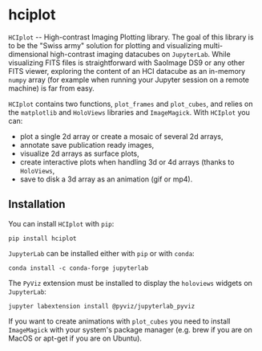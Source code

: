 # hciplot

``HCIplot`` -- High-contrast Imaging Plotting library. The goal of this
library is to be the "Swiss army" solution for plotting and visualizing 
multi-dimensional high-contrast imaging datacubes on ``JupyterLab``. 
While visualizing FITS files is straightforward with SaoImage DS9 or any
other FITS viewer, exploring the content of an HCI datacube as an 
in-memory ``numpy`` array (for example when running your Jupyter session
on a remote machine) is far from easy. 

``HCIplot`` contains two functions, ``plot_frames`` and ``plot_cubes``,
and relies on the ``matplotlib`` and ``HoloViews`` libraries and 
``ImageMagick``. With ``HCIplot`` you can:

* plot a single 2d array or create a mosaic of several 2d arrays,  
* annotate save publication ready images,
* visualize 2d arrays as surface plots,
* create interactive plots when handling 3d or 4d arrays (thanks to 
``HoloViews``,
* save to disk a 3d array as an animation (gif or mp4).

## Installation

You can install ``HCIplot`` with ``pip``:

```
pip install hciplot
```

``JupyterLab`` can be installed either with ``pip`` or with ``conda``:

```
conda install -c conda-forge jupyterlab
```

The ``PyViz`` extension must be installed to display the ``holoviews`` 
widgets on ``JupyterLab``:

```    
jupyter labextension install @pyviz/jupyterlab_pyviz
```

If you want to create animations with ``plot_cubes`` you need to install
``ImageMagick`` with your system's package manager (e.g. brew if you are 
on MacOS or apt-get if you are on Ubuntu). 